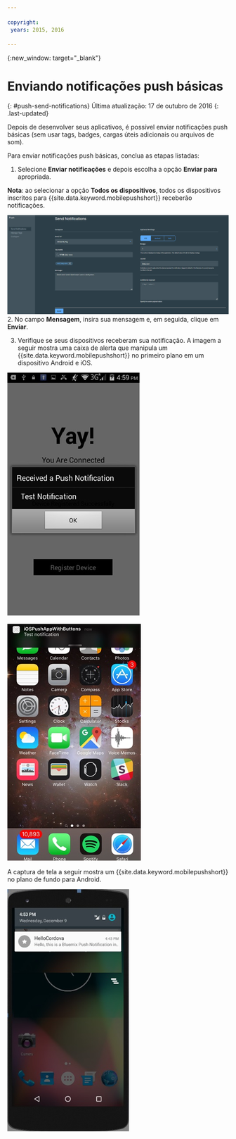 ```yaml
---

copyright:
 years: 2015, 2016

---
```


{:new_window: target="_blank"}
# Enviando notificações push básicas
{: #push-send-notifications}
Última atualização: 17 de outubro de 2016
{: .last-updated}

Depois de desenvolver seus aplicativos, é possível enviar notificações push básicas (sem usar tags, badges, cargas úteis adicionais ou arquivos de som).

Para enviar notificações push básicas, conclua as etapas listadas:

1. Selecione **Enviar notificações** e depois escolha a opção
**Enviar para** apropriada. 

**Nota**: ao selecionar a opção **Todos os dispositivos**, todos os dispositivos inscritos para {{site.data.keyword.mobilepushshort}} receberão notificações.

![Tela Notificações](images/tag_notification.jpg)
2. No campo **Mensagem**, insira sua mensagem e, em seguida,
clique em **Enviar**.

3. Verifique se seus dispositivos receberam sua notificação. A imagem a seguir
mostra uma caixa de alerta que manipula um {{site.data.keyword.mobilepushshort}}
no primeiro plano em um dispositivo Android e iOS.

![Notificação push em primeiro plano no Android](images/Android_Screenshot.jpg)

![Notificação push em primeiro plano no iOS](images/iOS_Screenshot.jpg)

A captura de tela a seguir mostra um {{site.data.keyword.mobilepushshort}} no plano de fundo para Android.

![Notificação push no plano de fundo no Android](images/background.jpg)
